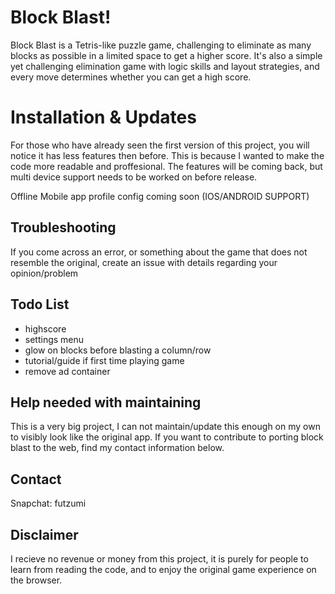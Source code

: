 # Block Blast!

Block Blast is a Tetris-like puzzle game, challenging to eliminate as many blocks as possible in a limited space to get a higher score. It's also a simple yet challenging elimination game with logic skills and layout strategies, and every move determines whether you can get a high score.

# Installation & Updates
For those who have already seen the first version of this project, you will notice it has less features then before. This is because I wanted to make the code more readable and proffesional. The features will be coming back, but multi device support needs to be worked on before release.

Offline Mobile app profile config coming soon (IOS/ANDROID SUPPORT)


## Troubleshooting
If you come across an error, or something about the game that does not resemble the original, create an issue with details regarding your opinion/problem
## Todo List
- highscore
- settings menu
- glow on blocks before blasting a column/row
- tutorial/guide if first time playing game
- remove ad container


## Help needed with maintaining

This is a very big project, I can not maintain/update this enough on my own to visibly look like the original app. If you want to contribute to porting block blast to the web, find my contact information below. 

## Contact
Snapchat: futzumi


## Disclaimer 

I recieve no revenue or money from this project, it is purely for people to learn from reading the code, and to enjoy the original game experience on the browser.
